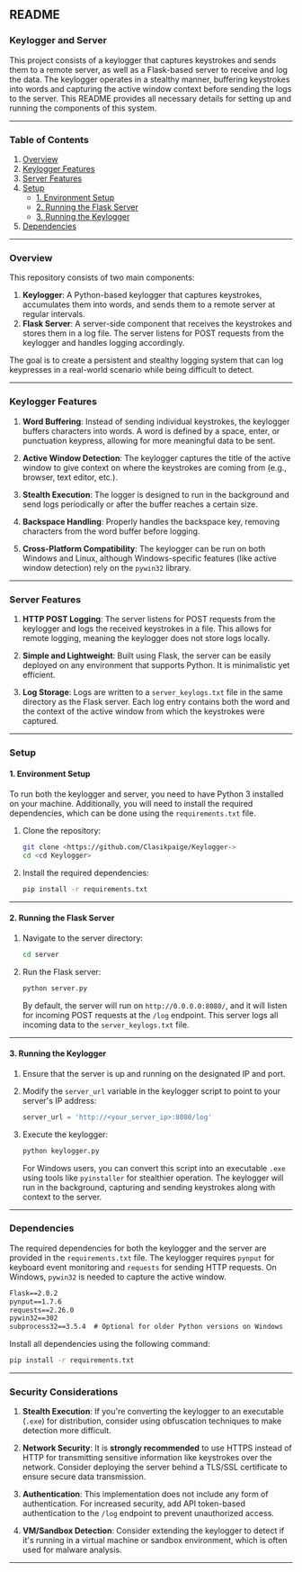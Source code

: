 

## README

### Keylogger and Server

This project consists of a keylogger that captures keystrokes and sends them to a remote server, as well as a Flask-based server to receive and log the data. The keylogger operates in a stealthy manner, buffering keystrokes into words and capturing the active window context before sending the logs to the server. This README provides all necessary details for setting up and running the components of this system.

---

### Table of Contents
1. [Overview](#overview)
2. [Keylogger Features](#keylogger-features)
3. [Server Features](#server-features)
4. [Setup](#setup)
    - [1. Environment Setup](#1-environment-setup)
    - [2. Running the Flask Server](#2-running-the-flask-server)
    - [3. Running the Keylogger](#3-running-the-keylogger)
5. [Dependencies](#dependencies)


---

### Overview

This repository consists of two main components:

1. **Keylogger**: A Python-based keylogger that captures keystrokes, accumulates them into words, and sends them to a remote server at regular intervals.
2. **Flask Server**: A server-side component that receives the keystrokes and stores them in a log file. The server listens for POST requests from the keylogger and handles logging accordingly.

The goal is to create a persistent and stealthy logging system that can log keypresses in a real-world scenario while being difficult to detect.

---

### Keylogger Features

1. **Word Buffering**: Instead of sending individual keystrokes, the keylogger buffers characters into words. A word is defined by a space, enter, or punctuation keypress, allowing for more meaningful data to be sent.
   
2. **Active Window Detection**: The keylogger captures the title of the active window to give context on where the keystrokes are coming from (e.g., browser, text editor, etc.).

3. **Stealth Execution**: The logger is designed to run in the background and send logs periodically or after the buffer reaches a certain size.

4. **Backspace Handling**: Properly handles the backspace key, removing characters from the word buffer before logging.

5. **Cross-Platform Compatibility**: The keylogger can be run on both Windows and Linux, although Windows-specific features (like active window detection) rely on the `pywin32` library.

---

### Server Features

1. **HTTP POST Logging**: The server listens for POST requests from the keylogger and logs the received keystrokes in a file. This allows for remote logging, meaning the keylogger does not store logs locally.

2. **Simple and Lightweight**: Built using Flask, the server can be easily deployed on any environment that supports Python. It is minimalistic yet efficient.

3. **Log Storage**: Logs are written to a `server_keylogs.txt` file in the same directory as the Flask server. Each log entry contains both the word and the context of the active window from which the keystrokes were captured.

---

### Setup

#### 1. Environment Setup

To run both the keylogger and server, you need to have Python 3 installed on your machine. Additionally, you will need to install the required dependencies, which can be done using the `requirements.txt` file.

1. Clone the repository:
   ```bash
   git clone <https://github.com/Clasikpaige/Keylogger->
   cd <cd Keylogger>
   ```

2. Install the required dependencies:
   ```bash
   pip install -r requirements.txt
   ```

---

#### 2. Running the Flask Server

1. Navigate to the server directory:
   ```bash
   cd server
   ```

2. Run the Flask server:
   ```bash
   python server.py
   ```

   By default, the server will run on `http://0.0.0.0:8080/`, and it will listen for incoming POST requests at the `/log` endpoint. This server logs all incoming data to the `server_keylogs.txt` file.

---

#### 3. Running the Keylogger

1. Ensure that the server is up and running on the designated IP and port.
   
2. Modify the `server_url` variable in the keylogger script to point to your server's IP address:
   ```python
   server_url = 'http://<your_server_ip>:8080/log'
   ```

3. Execute the keylogger:
   ```bash
   python keylogger.py
   ```

   For Windows users, you can convert this script into an executable `.exe` using tools like `pyinstaller` for stealthier operation. The keylogger will run in the background, capturing and sending keystrokes along with context to the server.

---

### Dependencies

The required dependencies for both the keylogger and the server are provided in the `requirements.txt` file. The keylogger requires `pynput` for keyboard event monitoring and `requests` for sending HTTP requests. On Windows, `pywin32` is needed to capture the active window.

```txt
Flask==2.0.2
pynput==1.7.6
requests==2.26.0
pywin32==302
subprocess32==3.5.4  # Optional for older Python versions on Windows
```

Install all dependencies using the following command:
```bash
pip install -r requirements.txt
```

---

### Security Considerations

1. **Stealth Execution**: If you're converting the keylogger to an executable (`.exe`) for distribution, consider using obfuscation techniques to make detection more difficult.
   
2. **Network Security**: It is **strongly recommended** to use HTTPS instead of HTTP for transmitting sensitive information like keystrokes over the network. Consider deploying the server behind a TLS/SSL certificate to ensure secure data transmission.

3. **Authentication**: This implementation does not include any form of authentication. For increased security, add API token-based authentication to the `/log` endpoint to prevent unauthorized access.

4. **VM/Sandbox Detection**: Consider extending the keylogger to detect if it's running in a virtual machine or sandbox environment, which is often used for malware analysis.

---


